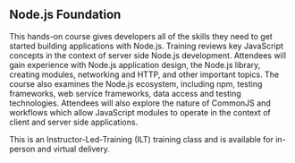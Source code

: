 ## Node.js Foundation

This hands-on course gives developers all of the skills they need to get started building applications with Node.js. Training reviews key JavaScript concepts in the context of server side Node.js development. Attendees will gain experience with Node.js application design, the Node.js library, creating modules, networking and HTTP, and other important topics. The course also examines the Node.js ecosystem, including npm, testing frameworks, web service frameworks, data access and testing technologies. Attendees will also explore the nature of CommonJS and workflows which allow JavaScript modules to operate in the context of client and server side applications.

This is an Instructor-Led-Training (ILT) training class and is available for in-person and virtual delivery.
